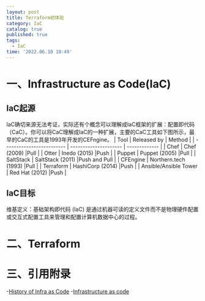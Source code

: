 ```yaml
---
layout: post
title: Terraform初体验
category: IaC
catalog: true
published: true
tags:
  - IaC
time: '2022.06.10 10:49'
---
```


# 一、Infrastructure as Code(IaC)
## IaC起源
IaC确切来源无法考证，实际还有个概念可以理解成IaC框架的扩展：配置即代码（CaC）。你可以将CaC理解成IaC的一种扩展，主要的CaC工具如下图所示，最早的CaC的工具是1993年开发的CEFngine。
| Tool               | Released by        | Method      |
| ------------------------- | --------------------- | ------------- |
| Chef               | Chef (2009)        |Pull        |
| Otter               | Inedo (2015)       |Push       |
| Puppet              | Puppet (2005)       |Pull       |
| SaltStack            | SaltStack (2011)     |Push and Pull |
| CFEngine             | Northern.tech (1993)  |Pull       |
| Terraform            | HashiCorp (2014)     |Push       |
| Ansible/Ansible Tower    | Red Hat (2012)      |Push        |

## IaC目标
维基定义：基础架构即代码 (IaC) 是通过机器可读的定义文件而不是物理硬件配置或交互式配置工具来管理和配置计算机数据中心的过程。

# 二、Terraform

# 三、引用附录
-[History of Infra as Code](https://www.infoq.com/presentations/history-infra-as-code/)
-[Infrastructure as code](https://en.wikipedia.org/wiki/Infrastructure_as_code)